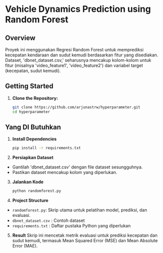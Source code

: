 # Vehicle Dynamics Prediction using Random Forest

## Overview

Proyek ini menggunakan Regresi Random Forest untuk memprediksi kecepatan kendaraan dan sudut kemudi berdasarkan fitur yang disediakan. Dataset, 'dbnet_dataset.csv,' seharusnya mencakup kolom-kolom untuk fitur (misalnya 'video_feature1', 'video_feature2') dan variabel target (kecepatan, sudut kemudi).

## Getting Started

1. **Clone the Repository:**
   ```sh
   git clone https://github.com/arjunastrw/hyperparameter.git
   cd hyperparameter
   ```

## Yang DI Butuhkan

1. **Install Dependencies**

   ```sh
   pip install -r requirements.txt

   ```

2. **Persiapkan Dataset**

- Gantilah 'dbnet_dataset.csv' dengan file dataset sesungguhnya.
- Pastikan dataset mencakup kolom yang diperlukan.

3. **Jalankan Kode**

   ```sh
   python randomforest.py

   ```

4. **Project Structure**

- `randomforest.py`: Skrip utama untuk pelatihan model, prediksi, dan evaluasi.
- `dbnet_dataset.csv` : Contoh dataset
- `requirements.txt` : Daftar pustaka Python yang diperlukan

5. **Result**
   Skrip ini mencetak metrik evaluasi untuk prediksi kecepatan dan sudut kemudi,
   termasuk Mean Squared Error (MSE) dan Mean Absolute Error (MAE).
